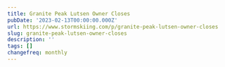 ```yaml
---
title: Granite Peak Lutsen Owner Closes
pubDate: '2023-02-13T00:00:00.000Z'
url: https://www.stormskiing.com/p/granite-peak-lutsen-owner-closes
slug: granite-peak-lutsen-owner-closes
description: ''
tags: []
changefreq: monthly
---
```


<!-- Add post content below -->
